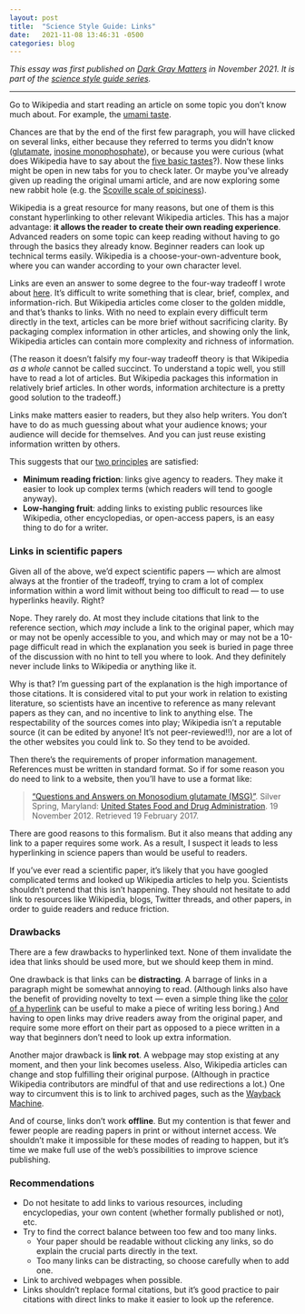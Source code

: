 ```yaml
---
layout: post
title:  "Science Style Guide: Links"
date:   2021-11-08 13:46:31 -0500
categories: blog
---
```


_This essay was first published on [Dark Gray Matters](https://etiennefd.com/dgm/science-style-guide-links/) in November 2021. It is part of the [science style guide series](https://jawws.org/blog/2021/10/04/style-guide.html)._

---

Go to Wikipedia and start reading an article on some topic you don’t know much about. For example, the [umami taste](https://en.wikipedia.org/wiki/Umami).

Chances are that by the end of the first few paragraph, you will have clicked on several links, either because they referred to terms you didn’t know ([glutamate](https://en.wikipedia.org/wiki/Glutamic_acid), [inosine monophosphate](https://en.wikipedia.org/wiki/Inosine_monophosphate "Inosine monophosphate")), or because you were curious (what does Wikipedia have to say about the [five basic tastes](https://en.wikipedia.org/wiki/Taste#Basic_tastes)?). Now these links might be open in new tabs for you to check later. Or maybe you’ve already given up reading the original umami article, and are now exploring some new rabbit hole (e.g. the [Scoville scale of spiciness](https://en.wikipedia.org/wiki/Scoville_scale)).

Wikipedia is a great resource for many reasons, but one of them is this constant hyperlinking to other relevant Wikipedia articles. This has a major advantage: **it allows the reader to create their own reading experience**. Advanced readers on some topic can keep reading without having to go through the basics they already know. Beginner readers can look up technical terms easily. Wikipedia is a choose-your-own-adventure book, where you can wander according to your own character level.

Links are even an answer to some degree to the four-way tradeoff I wrote about [here](https://etiennefd.substack.com/p/the-four-way-tradeoff-of-the-writer). It’s difficult to write something that is clear, brief, complex, and information-rich. But Wikipedia articles come closer to the golden middle, and that’s thanks to links. With no need to explain every difficult term directly in the text, articles can be more brief without sacrificing clarity. By packaging complex information in other articles, and showing only the link, Wikipedia articles can contain more complexity and richness of information.

(The reason it doesn’t falsify my four-way tradeoff theory is that Wikipedia _as a whole_ cannot be called succinct. To understand a topic well, you still have to read a lot of articles. But Wikipedia packages this information in relatively brief articles. In other words, information architecture is a pretty good solution to the tradeoff.)

Links make matters easier to readers, but they also help writers. You don’t have to do as much guessing about what your audience knows; your audience will decide for themselves. And you can just reuse existing information written by others.

This suggests that our [two principles](https://etiennefd.com/dgm/proposal-for-a-new-scientific-writing-guide/) are satisfied:

-   **Minimum reading friction**: links give agency to readers. They make it easier to look up complex terms (which readers will tend to google anyway).
-   **Low-hanging fruit**: adding links to existing public resources like Wikipedia, other encyclopedias, or open-access papers, is an easy thing to do for a writer.

### Links in scientific papers

Given all of the above, we’d expect scientific papers — which are almost always at the frontier of the tradeoff, trying to cram a lot of complex information within a word limit without being too difficult to read — to use hyperlinks heavily. Right?

Nope. They rarely do. At most they include citations that link to the reference section, which _may_ include a link to the original paper, which may or may not be openly accessible to you, and which may or may not be a 10-page difficult read in which the explanation you seek is buried in page three of the discussion with no hint to tell you where to look. And they definitely never include links to Wikipedia or anything like it.

Why is that? I’m guessing part of the explanation is the high importance of those citations. It is considered vital to put your work in relation to existing literature, so scientists have an incentive to reference as many relevant papers as they can, and no incentive to link to anything else. The respectability of the sources comes into play; Wikipedia isn’t a reputable source (it can be edited by anyone! It’s not peer-reviewed!!), nor are a lot of the other websites you could link to. So they tend to be avoided.

Then there’s the requirements of proper information management. References must be written in standard format. So if for some reason you do need to link to a website, then you’ll have to use a format like:

> [“Questions and Answers on Monosodium glutamate (MSG)”](https://www.fda.gov/Food/IngredientsPackagingLabeling/FoodAdditivesIngredients/ucm328728.htm). Silver Spring, Maryland: [United States Food and Drug Administration](https://en.wikipedia.org/wiki/United_States_Food_and_Drug_Administration "United States Food and Drug Administration"). 19 November 2012. Retrieved 19 February 2017.

There are good reasons to this formalism. But it also means that adding any link to a paper requires some work. As a result, I suspect it leads to less hyperlinking in science papers than would be useful to readers.

If you’ve ever read a scientific paper, it’s likely that you have googled complicated terms and looked up Wikipedia articles to help you. Scientists shouldn’t pretend that this isn’t happening. They should not hesitate to add link to resources like Wikipedia, blogs, Twitter threads, and other papers, in order to guide readers and reduce friction.

### Drawbacks

There are a few drawbacks to hyperlinked text. None of them invalidate the idea that links should be used more, but we should keep them in mind.

One drawback is that links can be **distracting**. A barrage of links in a paragraph might be somewhat annoying to read. (Although links also have the benefit of providing novelty to text — even a simple thing like the [color of a hyperlink](https://slatestarcodex.com/2016/02/20/writing-advice/) can be useful to make a piece of writing less boring.) And having to open links may drive readers away from the original paper, and require some more effort on their part as opposed to a piece written in a way that beginners don’t need to look up extra information.

Another major drawback is **link rot**. A webpage may stop existing at any moment, and then your link becomes useless. Also, Wikipedia articles can change and stop fulfilling their original purpose. (Although in practice Wikipedia contributors are mindful of that and use redirections a lot.) One way to circumvent this is to link to archived pages, such as the [Wayback Machine](http://web.archive.org/).

And of course, links don’t work **offline**. But my contention is that fewer and fewer people are reading papers in print or without internet access. We shouldn’t make it impossible for these modes of reading to happen, but it’s time we make full use of the web’s possibilities to improve science publishing.

### **Recommendations**

-   Do not hesitate to add links to various resources, including encyclopedias, your own content (whether formally published or not), etc.
-   Try to find the correct balance between too few and too many links.
    -   Your paper should be readable without clicking any links, so do explain the crucial parts directly in the text.
    -   Too many links can be distracting, so choose carefully when to add one.
-   Link to archived webpages when possible.
-   Links shouldn’t replace formal citations, but it’s good practice to pair citations with direct links to make it easier to look up the reference.